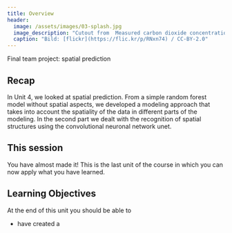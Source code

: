 ```yaml
---
title: Overview
header:
  image: /assets/images/03-splash.jpg
  image_description: "Cutout from  Measured carbon dioxide concentrations in Vancouver"
  caption: "Bild: [flickr](https://flic.kr/p/RNxn74) / CC-BY-2.0"
---
```


Final team project: spatial prediction

## Recap
In Unit 4, we looked at spatial prediction. From a simple random forest model without spatial aspects, we developed a modeling approach that takes into account the spatiality of the data in different parts of the modeling. In the second part we dealt with the recognition of spatial structures using the convolutional neuronal network unet.

## This session

You have almost made it!  This is the last unit of the course in which you can now apply what you have learned.



## Learning Objectives

At the end of this unit you should be able to

* have created a 




